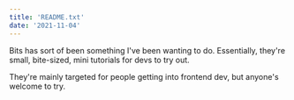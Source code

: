 ```yaml
---
title: 'README.txt'
date: '2021-11-04'
---
```


Bits has sort of been something I've been wanting to do. Essentially, they're small, bite-sized, mini tutorials for devs to try out.

They're mainly targeted for people getting into frontend dev, but anyone's welcome to try.
